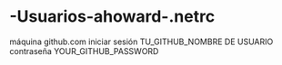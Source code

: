 # -Usuarios-ahoward-.netrc
máquina github.com iniciar sesión TU_GITHUB_NOMBRE DE USUARIO contraseña YOUR_GITHUB_PASSWORD
